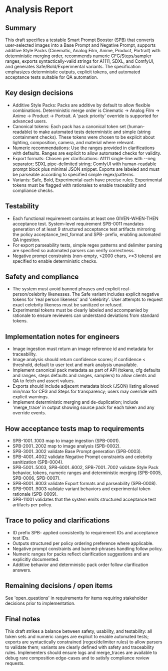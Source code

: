 # Analysis Report

## Summary
This draft specifies a testable Smart Prompt Booster (SPB) that converts user-selected images into a Base Prompt and Negative Prompt, supports additive Style Packs (Cinematic, Analog Film, Anime, Product, Portrait) with deterministic merging order, recommends numeric CFG/Steps/sampler ranges, exports syntactically-valid strings for A1111, SDXL, and ComfyUI, and generates Safe/Bold/Experimental variants. The specification emphasizes deterministic outputs, explicit tokens, and automated acceptance tests suitable for QA automation.

## Key design decisions
- Additive Style Packs: Packs are additive by default to allow flexible combinations. Deterministic merge order is Cinematic -> Analog Film -> Anime -> Product -> Portrait. A 'pack priority' override is supported for advanced users.
- Canonical tokens: Each pack has a canonical token set (human-readable) to make automated tests deterministic and simple (string containment checks). These tokens were chosen to be explicit about lighting, composition, camera, and material where relevant.
- Numeric recommendations: Use the ranges provided in clarifications with defaults. Ranges are explicit to allow automated checks for validity.
- Export formats: Chosen per clarifications: A1111 single-line with --neg separator; SDXL pipe-delimited string; ComfyUI with human-readable prompt block plus minimal JSON snippet. Exports are labeled and must be parseable according to specified simple regex/patterns.
- Variants: Safe, Bold, Experimental each have precise rules. Experimental tokens must be flagged with rationales to enable traceability and compliance checks.

## Testability
- Each functional requirement contains at least one GIVEN-WHEN-THEN acceptance test. System-level requirement SPB-0011 mandates generation of at least 9 structured acceptance test artifacts mirroring the policy acceptance_test_format and SPB- prefix, enabling automated QA ingestion.
- For export parseability tests, simple regex patterns and delimiter parsing are specified so automated parsers can verify correctness.
- Negative prompt constraints (non-empty, <2000 chars, >=3 tokens) are specified to enable deterministic checks.

## Safety and compliance
- The system must avoid banned phrases and explicit real-person/celebrity likenesses. The Safe variant includes explicit negative tokens for 'real person likeness' and 'celebrity'. User attempts to request exact celebrity likeness must be sanitized or refused.
- Experimental tokens must be clearly labeled and accompanied by rationale to ensure reviewers can understand deviations from standard tokens.

## Implementation notes for engineers
- Image ingestion must return an image reference id and metadata for traceability.
- Image analysis should return confidence scores; if confidence < threshold, default to user text and mark analysis unavailable.
- Implement canonical pack metadata as part of API (tokens, cfg defaults and ranges, steps defaults and ranges, samplers) to allow clients and QA to fetch and assert values.
- Exports should include adjacent metadata block (JSON) listing allowed min/max for CFG and Steps for transparency; users may override with explicit warnings.
- Implement deterministic merging and de-duplication; include 'merge_trace' in output showing source pack for each token and any override events.

## How acceptance tests map to requirements
- SPB-1001..1003 map to image ingestion (SPB-0001).
- SPB-2001..2002 map to image analysis (SPB-0002).
- SPB-3001..3002 validate Base Prompt generation (SPB-0003).
- SPB-4001..4002 validate Negative Prompt constraints and celebrity sanitization (SPB-0004).
- SPB-5001..5003, SPB-6001..6002, SPB-7001..7002 validate Style Pack behavior, tokens, numeric ranges and deterministic merging (SPB-0005, SPB-0006, SPB-0007).
- SPB-8001..8003 validate Export formats and parseability (SPB-0008).
- SPB-9001..9003 validate variant behaviors and experimental token rationale (SPB-0009).
- SPB-11001 validates that the system emits structured acceptance test artifacts per policy.

## Trace to policy and clarifications
- ID prefix SPB- applied consistently to requirement IDs and acceptance test IDs.
- Outputs structured per policy ordering preference where applicable.
- Negative prompt constraints and banned-phrases handling follow policy.
- Numeric ranges for packs reflect clarification suggestions and are explicitly documented.
- Additive behavior and deterministic pack order follow clarification answers.

## Remaining decisions / open items
See 'open_questions' in requirements for items requiring stakeholder decisions prior to implementation.

## Final notes
This draft strikes a balance between safety, usability, and testability: all token sets and numeric ranges are explicit to enable automated tests; exports are syntactically constrained (regex/delimiter rules) to allow parsers to validate them; variants are clearly defined with safety and traceability rules. Implementers should ensure logs and merge_traces are available to debug rare composition edge-cases and to satisfy compliance review requests.